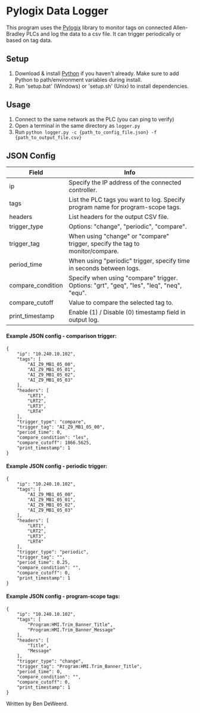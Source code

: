 # Pylogix Data Logger

This program uses the [Pylogix](https://github.com/dmroeder/pylogix) library to monitor tags on connected Allen-Bradley PLCs and log the data to a csv file. It can trigger periodically or based on tag data.

## Setup

1. Download & install [Python](https://www.python.org/downloads/) if you haven't already. Make sure to add Python to path/environment variables during install.
2. Run 'setup.bat' (Windows) or 'setup.sh' (Unix) to install dependencies.

## Usage

1. Connect to the same network as the PLC (you can ping to verify)
2. Open a terminal in the same directory as `logger.py`
3. Run `python logger.py -c {path_to_config_file.json} -f {path_to_output_file.csv}`

## JSON Config
| Field | Info |
| --- | --- |
| ip | Specify the IP address of the connected controller. |
| tags | List the PLC tags you want to log. Specify program name for program-scope tags.|
| headers | List headers for the output CSV file. |
| trigger_type | Options: "change", "periodic", "compare". |
| trigger_tag | When using "change" or "compare" trigger, specify the tag to monitor/compare. |
| period_time | When using "periodic" trigger, specify time in seconds between logs. |
| compare_condition | Specify when using "compare" trigger. Options: "grt", "geq", "les", "leq", "neq", "equ". |
| compare_cutoff | Value to compare the selected tag to. |
| print_timestamp | Enable (1) / Disable (0) timestamp field in output log. |

#### Example JSON config - comparison trigger:
```
{
    "ip": "10.240.10.102",
    "tags": [
        "AI_Z9_MB1_05_00",
        "AI_Z9_MB1_05_01",
        "AI_Z9_MB1_05_02",
        "AI_Z9_MB1_05_03"
    ],
    "headers": [
        "LRT1",
        "LRT2",
        "LRT3",
        "LRT4"
    ],
    "trigger_type": "compare",
    "trigger_tag": "AI_Z9_MB1_05_00",
    "period_time": 0,
    "compare_condition": "les",
    "compare_cutoff": 1866.5625,
    "print_timestamp": 1
}
```

#### Example JSON config - periodic trigger:
```
{
    "ip": "10.240.10.102",
    "tags": [
        "AI_Z9_MB1_05_00",
        "AI_Z9_MB1_05_01",
        "AI_Z9_MB1_05_02",
        "AI_Z9_MB1_05_03"
    ],
    "headers": [
        "LRT1",
        "LRT2",
        "LRT3",
        "LRT4"
    ],
    "trigger_type": "periodic",
    "trigger_tag": "",
    "period_time": 0.25,
    "compare_condition": "",
    "compare_cutoff": 0,
    "print_timestamp": 1
}
```

#### Example JSON config - program-scope tags:
```
{
    "ip": "10.240.10.102",
    "tags": [
        "Program:HMI.Trim_Banner_Title",
        "Program:HMI.Trim_Banner_Message"
    ],
    "headers": [
        "Title",
        "Message"
    ],
    "trigger_type": "change",
    "trigger_tag": "Program:HMI.Trim_Banner_Title",
    "period_time": 0,
    "compare_condition": "",
    "compare_cutoff": 0,
    "print_timestamp": 1
}
```

Written by Ben DeWeerd.